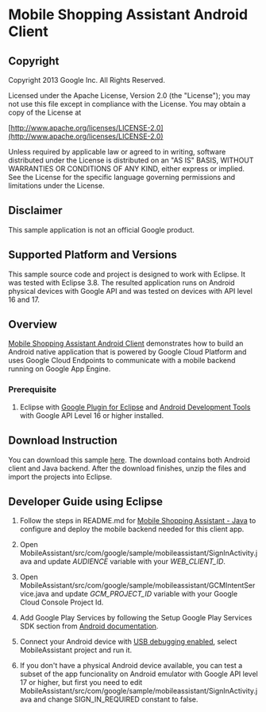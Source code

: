 # Mobile Shopping Assistant Android Client

## Copyright
Copyright 2013 Google Inc. All Rights Reserved.

Licensed under the Apache License, Version 2.0 (the "License"); you may not use this file except in compliance with the License. You may obtain a copy of the License at

[http://www.apache.org/licenses/LICENSE-2.0](http://www.apache.org/licenses/LICENSE-2.0)

Unless required by applicable law or agreed to in writing, software distributed under the License is distributed on an "AS IS" BASIS, WITHOUT WARRANTIES OR CONDITIONS OF ANY KIND, either express or implied. See the License for the specific language governing permissions and limitations under the License.

## Disclaimer
This sample application is not an official Google product.

## Supported Platform and Versions
This sample source code and project is designed to work with Eclipse. It was tested with Eclipse 3.8. The resulted application runs on Android physical devices with Google API and was tested on devices with API level 16 and 17.

## Overview
[Mobile Shopping Assistant Android Client](https://github.com/GoogleCloudPlatform/solutions-mobile-shopping-assistant) demonstrates how to build an Android native application that is powered by Google Cloud Platform and uses Google Cloud Endpoints to communicate with a mobile backend running on Google App Engine.

### Prerequisite
1. Eclipse with [Google Plugin for Eclipse](https://developers.google.com/eclipse/docs/getting_started) and [Android Development Tools](http://developer.android.com/tools/sdk/eclipse-adt.html) with Google API Level 16 or higher installed.

## Download Instruction
You can download this sample [here](https://github.com/GoogleCloudPlatform/solutions-mobile-shopping-assistant). The download contains both Android client and Java backend. After the download finishes, unzip the files and import the projects into Eclipse.

## Developer Guide using Eclipse
1. Follow the steps in README.md for [Mobile Shopping Assistant - Java](https://github.com/GoogleCloudSolutions/solutions-mobile-shopping-assistant-backend-java) to configure and deploy the mobile backend needed for this client app.

2. Open MobileAssistant/src/com/google/sample/mobileassistant/SignInActivity.java and update *AUDIENCE* variable with your *WEB_CLIENT_ID*.

3. Open MobileAssistant/src/com/google/sample/mobileassistant/GCMIntentService.java and update *GCM_PROJECT_ID* variable with your Google Cloud Console Project Id.

4. Add Google Play Services by following the Setup Google Play Services SDK section from [Android documentation](https://developer.android.com/google/play-services/setup.html).

5. Connect your Android device with [USB debugging enabled](http://developer.android.com/tools/device.html), select MobileAssistant project and run it. 

6. If you don't have a physical Android device available, you can test a subset of the app funcionality on Android emulator with Google API level 17 or higher, but first you need to edit MobileAssistant/src/com/google/sample/mobileassistant/SignInActivity.java and change SIGN_IN_REQUIRED constant to false. 

